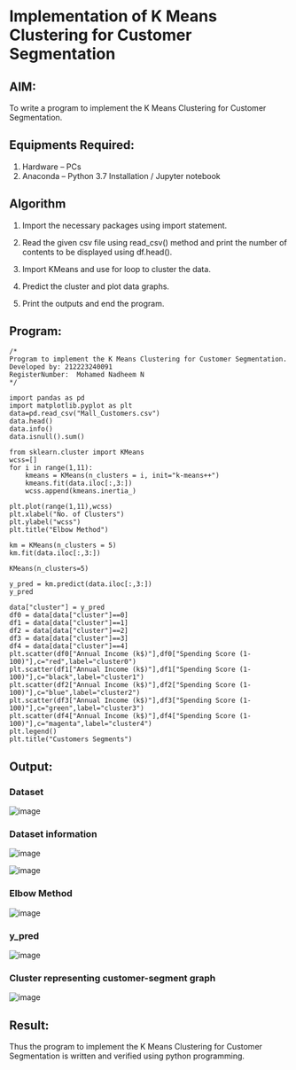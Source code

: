 # Implementation of K Means Clustering for Customer Segmentation

## AIM:
To write a program to implement the K Means Clustering for Customer Segmentation.

## Equipments Required:
1. Hardware – PCs
2. Anaconda – Python 3.7 Installation / Jupyter notebook

## Algorithm
1. Import the necessary packages using import statement.

2. Read the given csv file using read_csv() method and print the number of contents to be displayed using df.head().

3. Import KMeans and use for loop to cluster the data.

4. Predict the cluster and plot data graphs.

5. Print the outputs and end the program.

## Program:
```
/*
Program to implement the K Means Clustering for Customer Segmentation.
Developed by: 212223240091
RegisterNumber:  Mohamed Nadheem N
*/
```
```
import pandas as pd
import matplotlib.pyplot as plt
data=pd.read_csv("Mall_Customers.csv")
data.head()
data.info()
data.isnull().sum()

from sklearn.cluster import KMeans
wcss=[]
for i in range(1,11):
    kmeans = KMeans(n_clusters = i, init="k-means++")
    kmeans.fit(data.iloc[:,3:])
    wcss.append(kmeans.inertia_)
```
```
plt.plot(range(1,11),wcss)
plt.xlabel("No. of Clusters")
plt.ylabel("wcss")
plt.title("Elbow Method")

km = KMeans(n_clusters = 5)
km.fit(data.iloc[:,3:])

KMeans(n_clusters=5)

y_pred = km.predict(data.iloc[:,3:])
y_pred

data["cluster"] = y_pred
df0 = data[data["cluster"]==0]
df1 = data[data["cluster"]==1]
df2 = data[data["cluster"]==2]
df3 = data[data["cluster"]==3]
df4 = data[data["cluster"]==4]
plt.scatter(df0["Annual Income (k$)"],df0["Spending Score (1-100)"],c="red",label="cluster0")
plt.scatter(df1["Annual Income (k$)"],df1["Spending Score (1-100)"],c="black",label="cluster1")
plt.scatter(df2["Annual Income (k$)"],df2["Spending Score (1-100)"],c="blue",label="cluster2")
plt.scatter(df3["Annual Income (k$)"],df3["Spending Score (1-100)"],c="green",label="cluster3")
plt.scatter(df4["Annual Income (k$)"],df4["Spending Score (1-100)"],c="magenta",label="cluster4")
plt.legend()
plt.title("Customers Segments")
```

## Output:
### Dataset
![image](https://github.com/amal-2006/Implementation-of-K-Means-Clustering-for-Customer-Segmentation/assets/148410730/e8603cec-123b-4d18-b875-90fc621b61ea)

### Dataset information
![image](https://github.com/amal-2006/Implementation-of-K-Means-Clustering-for-Customer-Segmentation/assets/148410730/3cffe4fb-91f4-43d1-b78f-0c869e19648d)

![image](https://github.com/amal-2006/Implementation-of-K-Means-Clustering-for-Customer-Segmentation/assets/148410730/16b7e63b-f2ef-43dc-baa3-2f506f4e19ac)

### Elbow Method
![image](https://github.com/amal-2006/Implementation-of-K-Means-Clustering-for-Customer-Segmentation/assets/148410730/7ce56d51-19b5-467d-9ca4-4d290967552d)

### y_pred
![image](https://github.com/amal-2006/Implementation-of-K-Means-Clustering-for-Customer-Segmentation/assets/148410730/7fbac409-1c9a-49dd-b11e-e2e5e20f2687)

### Cluster representing customer-segment graph
![image](https://github.com/amal-2006/Implementation-of-K-Means-Clustering-for-Customer-Segmentation/assets/148410730/6cf1f431-85f7-48fc-853a-069ca74190b2)


## Result:
Thus the program to implement the K Means Clustering for Customer Segmentation is written and verified using python programming.
